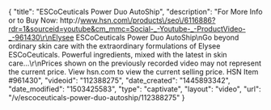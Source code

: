 {
    "title": "ESCoCeuticals Power Duo  AutoShip",
    "description": "For More Info or to Buy Now: http:\/\/www.hsn.com\/products\/seo\/6116886?rdr=1&sourceid=youtube&cm_mmc=Social-_-Youtube-_-ProductVideo-_-961430\r\nElysee ESCoCeuticals Power Duo  AutoShip\nGo beyond ordinary skin care with the extraordinary formulations of Elysee ESCoCeuticals. Powerful ingredients, mixed with the latest in skin care...\r\nPrices shown on the previously recorded video may not represent the current price.  View hsn.com to view the current selling price. HSN Item #961430",
    "videoid": "112388275",
    "date_created": "1445893342",
    "date_modified": "1503425583",
    "type": "captivate",
    "layout": "video",
    "url": "\/v\/escoceuticals-power-duo-autoship\/112388275"
}